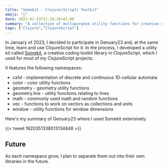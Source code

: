```yaml
---
title: "Somekit - Clojure(Script) Toolkit"
emoji: "🧰"
date: 2023-01-23T11:18:26+01:00
summary: "A collection of multipurpose utility functions for creative coding in Clojure(Script)."
tags: ["Clojure","ClojureScript"]
---
```


In January of 2023, I decided to participate in Genuary23 and, at the same
time, learn and use ClojureScript for it. In the process, I developed a utility
kit called [Somekit](https://github.com/somecho/somekit), a creative coding
toolkit library in ClojureScript, which I used for most of my ClojureScript
projects.

It features the following namespaces: 
- ca1d - implementation of discrete and continuous 1D-cellular automata
- color - color utility functions
- geometry - geometry utility functions
- geometry.line - utility functions relating to lines
- math - commonly used math and random functions
- vec - functions to work on vectors as collections and units
- window - utility functions for window dimensions

Here's my summary of Genuary23 where I used Somekit extensively.

{{< tweet 1620351338013134848 >}}

## Future

As each namespace grow, I plan to separate them out into their own
libraries in the future. 

